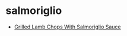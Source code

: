 # salmoriglio

 * [Grilled Lamb Chops With Salmoriglio Sauce](../index/g/grilled-lamb-chops-with-salmoriglio-sauce-103372.json)
